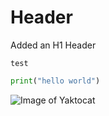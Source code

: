 # Header

Added an H1 Header

```
test
```

``` python
print("hello world")
```


![Image of Yaktocat](https://octodex.github.com/images/yaktocat.png)


